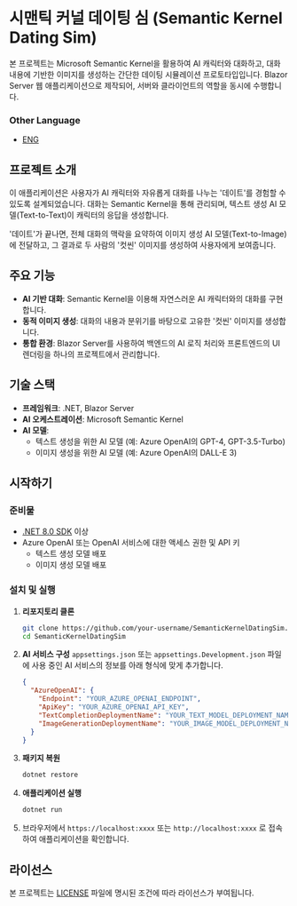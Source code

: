 # 시맨틱 커널 데이팅 심 (Semantic Kernel Dating Sim)

본 프로젝트는 Microsoft Semantic Kernel을 활용하여 AI 캐릭터와 대화하고, 대화 내용에 기반한 이미지를 생성하는 간단한 데이팅 시뮬레이션 프로토타입입니다. Blazor Server 웹 애플리케이션으로 제작되어, 서버와 클라이언트의 역할을 동시에 수행합니다.

### Other Language  

- [ENG](./README.md)

## 프로젝트 소개

이 애플리케이션은 사용자가 AI 캐릭터와 자유롭게 대화를 나누는 '데이트'를 경험할 수 있도록 설계되었습니다. 대화는 Semantic Kernel을 통해 관리되며, 텍스트 생성 AI 모델(Text-to-Text)이 캐릭터의 응답을 생성합니다.

'데이트'가 끝나면, 전체 대화의 맥락을 요약하여 이미지 생성 AI 모델(Text-to-Image)에 전달하고, 그 결과로 두 사람의 '컷씬' 이미지를 생성하여 사용자에게 보여줍니다.

## 주요 기능

-   **AI 기반 대화**: Semantic Kernel을 이용해 자연스러운 AI 캐릭터와의 대화를 구현합니다.
-   **동적 이미지 생성**: 대화의 내용과 분위기를 바탕으로 고유한 '컷씬' 이미지를 생성합니다.
-   **통합 환경**: Blazor Server를 사용하여 백엔드의 AI 로직 처리와 프론트엔드의 UI 렌더링을 하나의 프로젝트에서 관리합니다.

## 기술 스택

-   **프레임워크**: .NET, Blazor Server
-   **AI 오케스트레이션**: Microsoft Semantic Kernel
-   **AI 모델**:
    -   텍스트 생성을 위한 AI 모델 (예: Azure OpenAI의 GPT-4, GPT-3.5-Turbo)
    -   이미지 생성을 위한 AI 모델 (예: Azure OpenAI의 DALL-E 3)

## 시작하기

### 준비물

-   [.NET 8.0 SDK](https://dotnet.microsoft.com/download/dotnet/8.0) 이상
-   Azure OpenAI 또는 OpenAI 서비스에 대한 액세스 권한 및 API 키
    -   텍스트 생성 모델 배포
    -   이미지 생성 모델 배포

### 설치 및 실행

1.  **리포지토리 클론**
    ```bash
    git clone https://github.com/your-username/SemanticKernelDatingSim.git
    cd SemanticKernelDatingSim
    ```

2.  **AI 서비스 구성**
    `appsettings.json` 또는 `appsettings.Development.json` 파일에 사용 중인 AI 서비스의 정보를 아래 형식에 맞게 추가합니다.

    ```json
    {
      "AzureOpenAI": {
        "Endpoint": "YOUR_AZURE_OPENAI_ENDPOINT",
        "ApiKey": "YOUR_AZURE_OPENAI_API_KEY",
        "TextCompletionDeploymentName": "YOUR_TEXT_MODEL_DEPLOYMENT_NAME",
        "ImageGenerationDeploymentName": "YOUR_IMAGE_MODEL_DEPLOYMENT_NAME"
      }
    }
    ```

3.  **패키지 복원**
    ```bash
    dotnet restore
    ```

4.  **애플리케이션 실행**
    ```bash
    dotnet run
    ```

5.  브라우저에서 `https://localhost:xxxx` 또는 `http://localhost:xxxx` 로 접속하여 애플리케이션을 확인합니다.

## 라이선스

본 프로젝트는 [LICENSE](LICENSE) 파일에 명시된 조건에 따라 라이선스가 부여됩니다.
